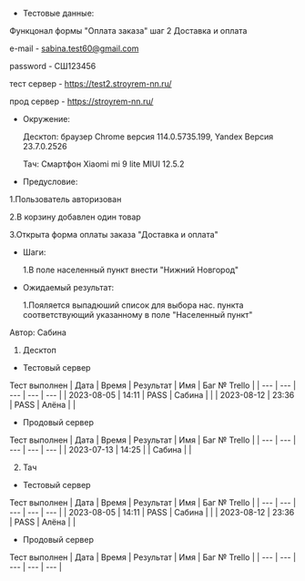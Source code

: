 * Тестовые данные:

 Функцонал формы "Оплата заказа" шаг 2 Доставка и оплата
 
 e-mail - sabina.test60@gmail.com
 
 password - СШ123456
 
 тест сервер - https://test2.stroyrem-nn.ru/
 
 прод сервер - https://stroyrem-nn.ru/
 
 * Окружение: 

	Десктоп: браузер Chrome версия 114.0.5735.199, Yandex Версия 23.7.0.2526
	
	Тач: Cмартфон Xiaomi mi 9 lite MIUI 12.5.2
 
* Предусловие:
 
 1.Пользователь авторизован
 
 2.В корзину добавлен один товар
 
 3.Открыта форма оплаты заказа "Доставка и оплата"
 

* Шаги:

  1.В поле населенный пункт внести "Нижний Новгород"  
 

* Ожидаемый результат:

   1.Пояляется выпадюший список для выбора нас. пункта соответствующий указанному в поле "Населенный пункт"
  

Автор: Сабина

1. Десктоп
* Тестовый сервер 

Тест выполнен
| Дата | Время | Результат | Имя | Баг № Trello |
| --- | --- | --- | --- | --- |
| 2023-08-05 | 14:11 | PASS | Сабина |   |
| 2023-08-12 | 23:36 | PASS | Алёна |   |

* Продовый сервер

Тест выполнен
| Дата | Время | Результат | Имя | Баг № Trello |
| --- | --- | --- | --- | --- |
| 2023-07-13 | 14:25 |  | Сабина |   | 

2. Тач

* Тестовый сервер

Тест выполнен
| Дата | Время | Результат | Имя | Баг № Trello |
| --- | --- | --- | --- | --- |
| 2023-08-05 | 14:11 | PASS | Сабина |   |
| 2023-08-12 | 23:36 | PASS | Алёна |   |

* Продовый сервер

Тест выполнен
| Дата | Время | Результат | Имя | Баг № Trello |
| --- | --- | --- | --- | --- |
